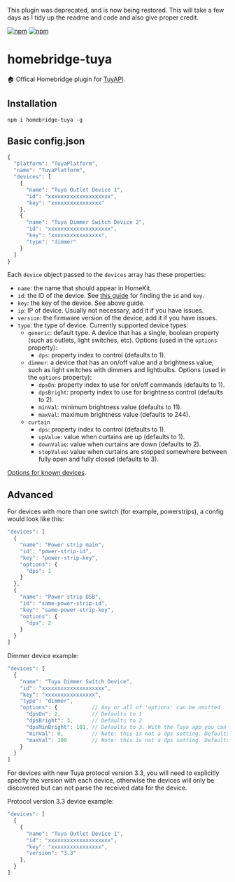 This plugin was deprecated, and is now being restored. This will take a few days as I tidy up the readme and code and also give proper credit.

[![npm](https://badgen.net/npm/v/homebridge-tuya/latest)](https://www.npmjs.com/package/homebridge-tuya) 
[![npm](https://badgen.net/npm/dt/homebridge-tuya)](https://www.npmjs.com/package/homebridge-tuya)

# homebridge-tuya

🏠 Offical Homebridge plugin for [TuyAPI](https://github.com/codetheweb/tuyapi).

## Installation

```
npm i homebridge-tuya -g
```

## Basic config.json

```javascript
{
  "platform": "TuyaPlatform",
  "name": "TuyaPlatform",
  "devices": [
    {
      "name": "Tuya Outlet Device 1",
      "id": "xxxxxxxxxxxxxxxxxxxx",
      "key": "xxxxxxxxxxxxxxxx"
    },
    {
      "name": "Tuya Dimmer Switch Device 2",
      "id": "xxxxxxxxxxxxxxxxxxxx",
      "key": "xxxxxxxxxxxxxxxx",
      "type": "dimmer"
    }
  ]
}
```

Each `device` object passed to the `devices` array has these properties:

- `name`: the name that should appear in HomeKit.
- `id`: the ID of the device. See [this guide](https://github.com/codetheweb/tuyapi/blob/master/docs/SETUP.md) for finding the `id` and `key`.
- `key`: the key of the device. See above guide.
- `ip`: IP of device. Usually not necessary, add it if you have issues.
- `version`: the firmware version of the device, add it if you have issues.
- `type`: the type of device. Currently supported device types:
  - `generic`: default type. A device that has a single, boolean property (such as outlets, light switches, etc). Options (used in the `options` property):
	  - `dps`: property index to control (defaults to 1).
  - `dimmer`: a device that has an on/off value and a brightness value, such as light switches with dimmers and lightbulbs. Options (used in the `options` property):
	  - `dpsOn`: property index to use for on/off commands (defaults to 1).
	  - `dpsBright`: property index to use for brightness control (defaults to 2).
	  - `minVal`: minimum brightness value (defaults to 11).
	  - `maxVal`: maximum brightness value (defaults to 244).
  - `curtain`
	  - `dps`: property index to control (defaults to 1).
	  - `upValue`: value when curtains are up (defaults to 1).
	  - `downValue`: value when curtains are down (defaults to 2).
	  - `stopValue`: value when curtains are stopped somewhere between fully open and fully closed (defaults to 3).

[Options for known devices](https://github.com/codetheweb/tuyapi/wiki/Device-Details).

## Advanced

For devices with more than one switch (for example, powerstrips), a config would look like this:

```javascript
"devices": [
  {
    "name": "Power strip main",
    "id": "power-strip-id",
    "key": "power-strip-key",
    "options": {      
      "dps": 1
    }
  },
  {
    "name": "Power strip USB",
    "id": "same-power-strip-id",
    "key": "same-power-strip-key",
    "options": {      
      "dps": 2
    }
  }
]
```

Dimmer device example:

```javascript
"devices": [
  {
    "name": "Tuya Dimmer Switch Device",
    "id": "xxxxxxxxxxxxxxxxxxxx",
    "key": "xxxxxxxxxxxxxxxx",
    "type": "dimmer",
    "options": {           // Any or all of 'options' can be omitted
      "dpsOn": 2,          // Defaults to 1
      "dpsBright": 3,      // Defaults to 2
      "dpsMinBright": 101, // Defaults to 3. With the Tuya app you can set the minimal brightness, HomeKit can not change this value.
      "minVal": 0,         // Note: this is not a dps setting. Defaults to 11
      "maxVal": 100        // Note: this is not a dps setting. Defaults to 244
    }
  }
]
```

For devices with new Tuya protocol version 3.3, you will need to explicitly specify the version with each device, otherwise the devices will only be discovered but can not parse the received data for the device.

Protocol version 3.3 device example:

```javascript
"devices": [
  {
    {
      "name": "Tuya Outlet Device 1",
      "id": "xxxxxxxxxxxxxxxxxxxx",
      "key": "xxxxxxxxxxxxxxxx",
      "version": "3.3"
    },
  }
]
```
